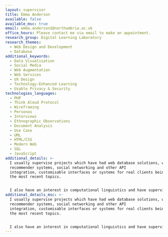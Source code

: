 ```yaml
---
layout: supervisor
title: Emma Anderson
available: false
available_msc: true
email: emma.anderson2@northumbria.ac.uk
office_hours: Please contact me via email to make an appointment.
research_group: Digital Learning Laboratory
research_themes:
  - Web Design and Development
  - Database
additional_keywords:
  - Data Visualisation
  - Social Media
  - Web Augmentation
  - Web Services
  - UX Design
  - Technology-Enhanced Learning
  - Usable Privacy & Security
technologies_languages:
  - PHP
  - Think Aloud Protocol
  - Wireframing
  - Personas
  - Interviews
  - Ethnographic Observations
  - Document Analysis
  - Use Case
  - UML
  - HTML/CSS
  - Modern Web
  - SQL
  - JavaScript
additional_details: >-
  I usually supervise projects which have had web database solutions, with
  recommender systems, social networking and other API
  integration, customisable interfaces or systems for real clients being some of
  the most recent topics. 


  I also have an interest in computational linguistics and have supervised a couple of projects relating to linguistics and computing too.
additional_details_msc: >-
  I usually supervise projects which have had web database solutions, with
  recommender systems, social networking and other API
  integration, customisable interfaces or systems for real clients being some of
  the most recent topics. 


  I also have an interest in computational linguistics and have supervised a couple of projects relating to linguistics and computing too.
---
```

